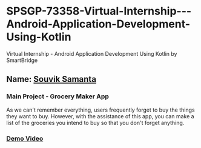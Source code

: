 # SPSGP-73358-Virtual-Internship---Android-Application-Development-Using-Kotlin
Virtual Internship - Android Application Development Using Kotlin by SmartBridge
## Name: [Souvik Samanta](https://github.com/souviksamanta007)

### Main Project - Grocery Maker App
As we can't remember everything, users frequently forget to buy the things they want to buy. However, with the assistance of this app, you can make a list of the groceries you intend to buy so that you don't forget anything.

### [Demo Video](https://www.youtube.com/watch?v=rPZPAe-Cc_s)
